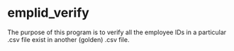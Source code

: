 # emplid_verify

The purpose of this program is to verify all the employee IDs in a particular .csv file exist in another (golden) .csv file.
